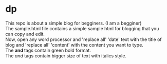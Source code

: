 # dp
This repo is about a simple blog for begginers. (I am a begginer)<br/>
The sample.html file contains a simple sample html for blogging that you can copy and edit.<br/>
Now, open any word processor and 'replace all' 'date' text with the title of blog and 'replace all' 'content' with the content you want to type.<br/>
The <b> and </b> tags contain green bold format.<br/>
The <i> and </i> tags contain bigger size of text with italics style.
